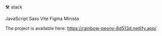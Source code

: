  🛠️ stack

JavaScript Sass Vite Figma Minista

The project is available here:  https://rainbow-peony-8d513d.netlify.app/
